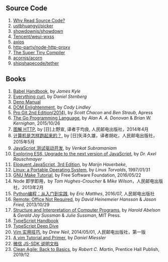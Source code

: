 ## Source Code

1. [Why Read Source Code?](./source-code/README.md)
1. [ustbhuangyi/picker](./source-code/ustbhuangyi/picker/README.md)
1. [showdownjs/showdown](./source-code/showdownjs/showdown/README.md)
1. [Tencent/weui-wxss](./source-code/tencent/weui-wxss/README.md)
1. [axios](./source-code/axios/README.md)
1. [http-party/node-http-proxy](./source-code/http-party/node-http-proxy/README.md)
1. [The Super Tiny Compiler](./source-code/the-super-tiny-compiler/README.md)
1. [acornjs/acorn](./source-code/acorn/README.md)
1. [shipshapecode/tether](./source-code/tether/README.md)

## Books

1. [Babel Handbook](./books/babel-handbook/README.md), by *James Kyle*
1. [Everything curl](https://ec.haxx.se/), by *Daniel Stenberg*
1. [Deno Manual](./books/deno-manual.md)
1. [DOM Enlightenment](./books/dom-enlightenment.md), by *Cody Lindley*
1. [Pro Git 2nd Edition(2014)](./books/pro-git-v2.md), by *Scott Chacon* and *Ben Straub*, Apress
1. [The Go Programming Language](https://book.douban.com/subject/26337545/), by *Alan A. A. Donovan* & *Brian W. Kernighan*, 2015/10/26
1. [图解 HTTP](https://book.douban.com/subject/25863515/), by [日]上野宣, 译者于均良, 人民邮电出版社，2014年4月
1. [计算机是怎样跑起来的？](./books/how-computers-work/README.md), by [日]矢泽久雄，译者胡屹，人民邮电出版社，2015年5月
1. [JavaScript 测试驱动开发](./books/test-driving-javascript-applications.md), by *Venkat Subramaniam*
1. [Exploring ES6, Upgrade to the next version of JavaScript](http://exploringjs.com/es6/index.html), by *Dr. Axel Rauschmayer*
1. [Eloquent JavaScript, 3rd Edition](./books/eloquent-javascript-v3.md), by *Marijn Haverbeke*, 
1. [Linux: a Portable Operating System](https://www.cs.helsinki.fi/u/kutvonen/index_files/linus.pdf), by *Linus Torvalds*, 1997/01/31
1. [GNU Make Tutorial](http://www.gnu.org/software/make/manual/html_node/index.html), by Free Software Foundation, 2016/05/22
1. Node 即学即用，by *Tom Hughes-Croucher* & *Mike Wilson*，人民邮电出版社，2013年2月
1. [Python编程：从入门到实践](./books/python-crash-course.md), by *Eric Matthes*, 2016/07, 人民邮电出版社
1. [Remote: Office Not Required](./books/remote-office-not-required.md), by *David Heinemeier Hansson* & *Jason Fried*, 2013/10/29
1. [Structure and Interpretation of Computer Programs](https://mitpress.mit.edu/sicp/full-text/book/book.html), by *Harold Abelson* & *Gerald Jay Sussman* & *Julie Sussman*, MIT Press.
1. [TypeScript Handbook](./books/typescript-handbook.md)
1. [TypeScript Deep Dive](https://github.com/basarat/typescript-book/)
1. [Vim 实用技巧](./books/practical-vim.md), by *Drew Neil*, 2014/05/01, 人民邮电出版社，第一版
1. [A vim Tutorial and Primer](https://danielmiessler.com/study/vim/), by *Daniel Miessler*
1. [微信 JS-SDK 说明文档](sdks/weixin.md)
1. [Clean Agile: Back to Basics](./books/clean-agile_back-to-basics.md), by *Robert C. Martin*, Prentice Hall Publish, 2019/12
